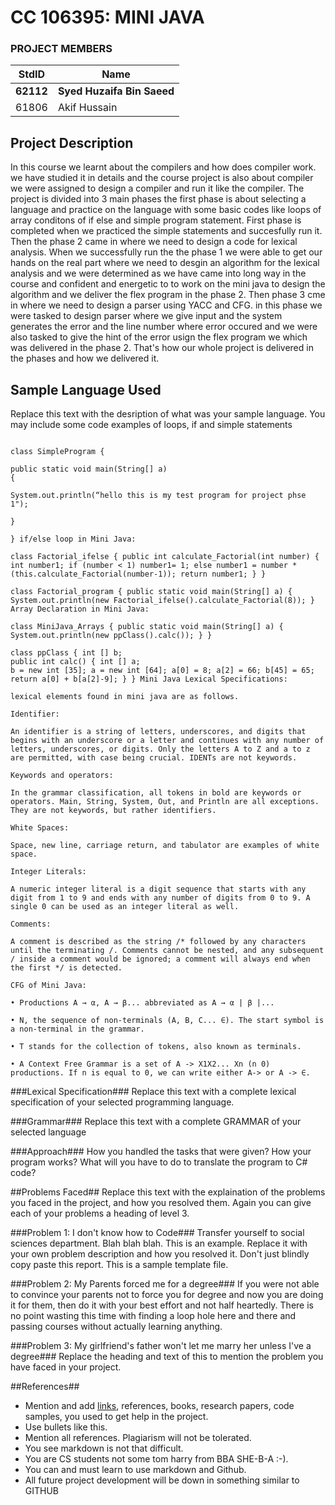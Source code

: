 # CC 106395: MINI JAVA #

### PROJECT MEMBERS ###
StdID | Name
------------ | -------------
**62112** | **Syed Huzaifa Bin Saeed** <!--this is the group leader in bold-->
61806 | Akif Hussain
<!-- Replace name and student ids with acutal group member names and ids-->
## Project Description ##
In this course we learnt about the compilers and how does compiler work. we have studied it in details and the course project is also about compiler we were assigned to design a compiler and run it like the compiler. The project is divided into 3 main phases the first phase is about selecting a language and practice on the language with some basic codes like loops of array conditons of if else and simple program statement. First phase is completed when we practiced the simple statements and succesfully run it. Then the phase 2 came in where we need to design a code for lexical analysis. When we successfully run the the phase 1 we were able to get our hands on the real part where we need to desgin an algorithm for the lexical analysis and we were determined as we have came into long way in the course and confident and energetic to to work on the mini java to design the algorithm and we deliver the flex program in the phase 2. Then phase 3 cme in where  we need to design a parser using YACC and CFG. in this phase we were tasked to design parser where we give input and the system generates the error and the line number where error occured and we were also tasked to give the hint of the error usign the flex program we which was delivered in the phase 2. That's how our whole project is delivered in the  phases and how we delivered it.

## Sample Language Used ##
Replace this text with the desription of what was your sample language. You may include some code examples of loops, if and simple statements
```Simple Program on Mini Java:

class SimpleProgram {

public static void main(String[] a)
{

System.out.println(“hello this is my test program for project phse 1");

}

} if/else loop in Mini Java:

class Factorial_ifelse { public int calculate_Factorial(int number) { int number1; if (number < 1) number1= 1; else number1 = number * (this.calculate_Factorial(number-1)); return number1; } }

class Factorial_program { public static void main(String[] a) { System.out.println(new Factorial_ifelse().calculate_Factorial(8)); } Array Declaration in Mini Java:

class MiniJava_Arrays { public static void main(String[] a) { System.out.println(new ppClass().calc()); } }

class ppClass { int [] b;
public int calc() { int [] a;
b = new int [35]; a = new int [64]; a[0] = 8; a[2] = 66; b[45] = 65; return a[0] + b[a[2]-9]; } } Mini Java Lexical Specifications:

lexical elements found in mini java are as follows.

Identifier:

An identifier is a string of letters, underscores, and digits that begins with an underscore or a letter and continues with any number of letters, underscores, or digits. Only the letters A to Z and a to z are permitted, with case being crucial. IDENTs are not keywords.

Keywords and operators:

In the grammar classification, all tokens in bold are keywords or operators. Main, String, System, Out, and Println are all exceptions. They are not keywords, but rather identifiers.

White Spaces:

Space, new line, carriage return, and tabulator are examples of white space.

Integer Literals:

A numeric integer literal is a digit sequence that starts with any digit from 1 to 9 and ends with any number of digits from 0 to 9. A single 0 can be used as an integer literal as well.

Comments:

A comment is described as the string /* followed by any characters until the terminating /. Comments cannot be nested, and any subsequent / inside a comment would be ignored; a comment will always end when the first */ is detected.

CFG of Mini Java:

• Productions A → α, A → β... abbreviated as A → α | β |...

• N, the sequence of non-terminals (A, B, C... ∈). The start symbol is a non-terminal in the grammar.

• T stands for the collection of tokens, also known as terminals.

• A Context Free Grammar is a set of A -> X1X2... Xn (n 0) productions. If n is equal to 0, we can write either A-> or A -> ∈.
```
###Lexical Specification###
Replace this text with a complete lexical specification of your selected programming language.

###Grammar###
Replace this text with a complete GRAMMAR of your selected language


###Approach###
How you handled the tasks that were given? How your program works? What will you have to do to translate the program to C# code?

##Problems Faced##
Replace this text with the explaination of the problems you faced in the project, and how you resolved them. Again you can give each of your problems a heading of level 3.

###Problem 1: I don't know how to Code###
Transfer yourself to social sciences department. Blah blah blah. This is an example. Replace it with your own problem description and how you resolved it.
Don't just blindly copy paste this report. This is a sample template file.

###Problem 2: My Parents forced me for a degree###
If you were not able to convince your parents not to force you for degree and now you are doing it for them, then do it with your best effort and not half heartedly. There is no point wasting this time with finding a loop hole here and there and passing courses without actually learning anything.

###Problem 3: My girlfriend's father won't let me marry her unless I've a degree###
Replace the heading and text of this to mention the problem you have faced in your project.

##References##
- Mention and add [links](https://guides.github.com/features/mastering-markdown/), references, books, research papers, code samples, you used to get help in the project.
- Use bullets like this.
- Mention all references. Plagiarism will not be tolerated.
- You see markdown is not that difficult.
- You are CS students not some tom harry from BBA SHE-B-A :-).
- You can and must learn to use markdown and Github.
- All future project development will be down in something similar to GITHUB
